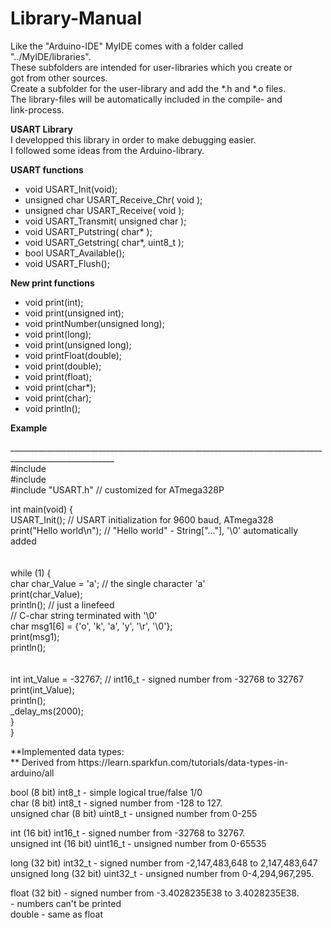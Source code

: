 # Library-Manual<br>
Like the "Arduino-IDE" MyIDE comes with a folder called "../MyIDE/libraries".<br>
These subfolders are intended for user-libraries which you create or<br>
got from other sources.<br>
Create a subfolder for the user-library and add the *.h and *.o files.<br>
The library-files will be automatically included in the compile- and<br>
link-process.<br>

**USART Library**<br>
I developped this library in order to make debugging easier.<br>
I followed some ideas from the Arduino-library.<br>

**USART functions<br>**
* void USART_Init(void);<br>
* unsigned char USART_Receive_Chr( void );<br>
* unsigned char USART_Receive( void );<br>
* void USART_Transmit( unsigned char );<br>
* void USART_Putstring( char* );<br>
* void USART_Getstring( char*, uint8_t );<br>
* bool USART_Available();<br>
* void USART_Flush();<br>

**New print functions<br>**
* void print(int);<br>
* void print(unsigned int);<br>
* void printNumber(unsigned long);<br>
* void print(long);<br>
* void print(unsigned long);<br>
* void printFloat(double);<br>
* void print(double);<br>
* void print(float);<br>
* void print(char*);<br>
* void print(char);<br>
* void println();<br>

**Example<br>**
<p>________________________________________________________________________________________________________<br>
#include <avr/io.h><br>
#include <util/delay.h><br>
#include "USART.h"						// customized for ATmega328P<br>

int main(void) {<br>
	USART_Init();						// USART initialization for 9600 baud, ATmega328<br>
	print("Hello world\n");				// "Hello world" - String["..."], '\0' automatically added<br>
<br>	   
	while (1) {<br>
		char char_Value = 'a';				// the single character 'a'<br>
		print(char_Value);<br>
		println();							// just a linefeed<br>
											// C-char string terminated with '\0'<br>
		char msg1[6] = {'o', 'k', 'a', 'y', '\r', '\0'};<br>
		print(msg1);<br>
		println();<br>
<br>		
		int int_Value = -32767;				// int16_t - signed number from -32768 to 32767<br>
		print(int_Value);<br>
		println();<br>
		_delay_ms(2000); <br>
	}<br>
}<br>		
</p>
**Implemented data types:<br>**
Derived from https://learn.sparkfun.com/tutorials/data-types-in-arduino/all<br>

bool (8 bit)           int8_t    - simple logical true/false 1/0<br>
char (8 bit)           int8_t    - signed number from -128 to 127. <br>
unsigned char (8 bit)  uint8_t   - unsigned number from 0-255<br>

int (16 bit)           int16_t  - signed number from -32768 to 32767.<br>
unsigned int (16 bit)  uint16_t - unsigned number from 0-65535<br> 

long (32 bit)          int32_t  - signed number from -2,147,483,648 to 2,147,483,647<br>
unsigned long (32 bit) uint32_t - unsigned number from 0-4,294,967,295.<br>

float (32 bit)                  - signed number from -3.4028235E38 to 3.4028235E38.<br>
								- numbers can't be printed<br>
double 							- same as float<br> 



